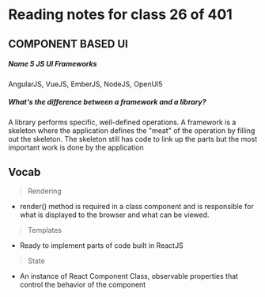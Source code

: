 # Reading notes for class 26 of 401

## COMPONENT BASED UI

##### Name 5 JS UI Frameworks
AngularJS, VueJS, EmberJS, NodeJS, OpenUI5

##### What's the difference between a framework and a library?
A library performs specific, well-defined operations. A framework is a skeleton where the application defines the "meat" of the operation by filling out the skeleton. The skeleton still has code to link up the parts but the most important work is done by the application

## Vocab

> Rendering
* render() method is required in a class component and is responsible for what is displayed to the browser and what can be viewed.

> Templates
* Ready to implement parts of code built in ReactJS

> State
* An instance of React Component Class, observable properties that control the behavior of the component
